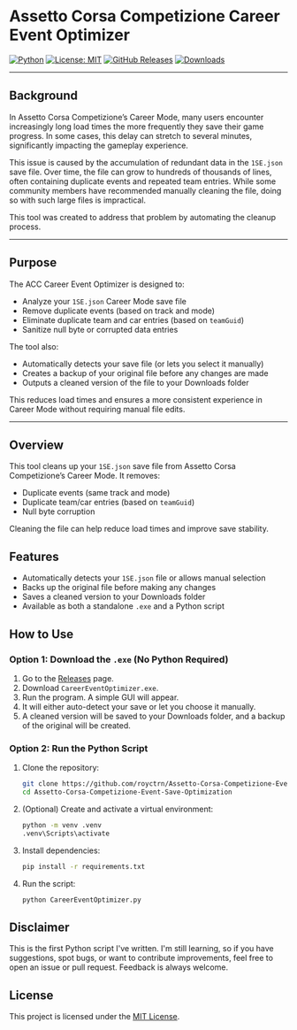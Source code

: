 # Assetto Corsa Competizione Career Event Optimizer

[![Python](https://img.shields.io/badge/Python-3.11%2B-blue?logo=python)](https://www.python.org/)
[![License: MIT](https://img.shields.io/badge/License-MIT-yellow.svg)](LICENSE)
[![GitHub Releases](https://img.shields.io/github/v/release/royctrn/Assetto-Corsa-Competizione-Event-Save-Optimization?sort=semver)](https://github.com/royctrn/Assetto-Corsa-Competizione-Event-Save-Optimization/releases)
[![Downloads](https://img.shields.io/github/downloads/royctrn/Assetto-Corsa-Competizione-Event-Save-Optimization/total?label=Downloads&color=blue)](https://github.com/royctrn/Assetto-Corsa-Competizione-Event-Save-Optimization/releases)

---

## Background

In Assetto Corsa Competizione’s Career Mode, many users encounter increasingly long load times the more frequently they save their game progress. In some cases, this delay can stretch to several minutes, significantly impacting the gameplay experience.

This issue is caused by the accumulation of redundant data in the `1SE.json` save file. Over time, the file can grow to hundreds of thousands of lines, often containing duplicate events and repeated team entries. While some community members have recommended manually cleaning the file, doing so with such large files is impractical.

This tool was created to address that problem by automating the cleanup process.

---

## Purpose

The ACC Career Event Optimizer is designed to:

- Analyze your `1SE.json` Career Mode save file
- Remove duplicate events (based on track and mode)
- Eliminate duplicate team and car entries (based on `teamGuid`)
- Sanitize null byte or corrupted data entries

The tool also:

- Automatically detects your save file (or lets you select it manually)
- Creates a backup of your original file before any changes are made
- Outputs a cleaned version of the file to your Downloads folder

This reduces load times and ensures a more consistent experience in Career Mode without requiring manual file edits.

---

## Overview

This tool cleans up your `1SE.json` save file from Assetto Corsa Competizione’s Career Mode. It removes:

- Duplicate events (same track and mode)
- Duplicate team/car entries (based on `teamGuid`)
- Null byte corruption

Cleaning the file can help reduce load times and improve save stability.

## Features

- Automatically detects your `1SE.json` file or allows manual selection
- Backs up the original file before making any changes
- Saves a cleaned version to your Downloads folder
- Available as both a standalone `.exe` and a Python script

## How to Use

### Option 1: Download the `.exe` (No Python Required)

1. Go to the [Releases](https://github.com/royctrn/Assetto-Corsa-Competizione-Event-Save-Optimization/releases) page.
2. Download `CareerEventOptimizer.exe`.
3. Run the program. A simple GUI will appear.
4. It will either auto-detect your save or let you choose it manually.
5. A cleaned version will be saved to your Downloads folder, and a backup of the original will be created.

### Option 2: Run the Python Script

1. Clone the repository:

    ```bash
    git clone https://github.com/royctrn/Assetto-Corsa-Competizione-Event-Save-Optimization.git
    cd Assetto-Corsa-Competizione-Event-Save-Optimization
    ```

2. (Optional) Create and activate a virtual environment:

    ```bash
    python -m venv .venv
    .venv\Scripts\activate
    ```

3. Install dependencies:

    ```bash
    pip install -r requirements.txt
    ```

4. Run the script:

    ```bash
    python CareerEventOptimizer.py
    ```

## Disclaimer

This is the first Python script I've written. I'm still learning, so if you have suggestions, spot bugs, or want to contribute improvements, feel free to open an issue or pull request. Feedback is always welcome.

## License

This project is licensed under the [MIT License](LICENSE).

